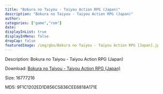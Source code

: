 ```yaml
---
title: "Bokura no Taiyou - Taiyou Action RPG (Japan)"
description: "Bokura no Taiyou - Taiyou Action RPG (Japan)"
author: 
categories: ["game","rom"]
date: 
displayInList: true
displayInMenu: false
dropCap: false
featuredImage: /img/gba/Bokura no Taiyou - Taiyou Action RPG [Japan].jpg
---
```


Description: Bokura no Taiyou - Taiyou Action RPG (Japan)

Download: <a style="text-decoration:underline;" href="https://mega.nz/#!veAizAoD!9gGTg0TOb4IJLN9t8RdhUyXOjaJmc-jcWyVau3luZ20" target = "_blank" rel = "nofollow" > Bokura no Taiyou - Taiyou Action RPG (Japan)</a>

Size: 16777216

MD5: 9F1C1202ED1D856C5836CEE6818A171E


